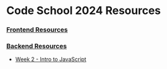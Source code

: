 # Code School 2024 Resources

### [Frontend Resources](./frontend/README.md)

### [Backend Resources](./backend/README.md)
  - [Week 2 - Intro to JavaScript](https://github.com/angel-721/code-school-2024-resources/tree/main/backend/week-1)
